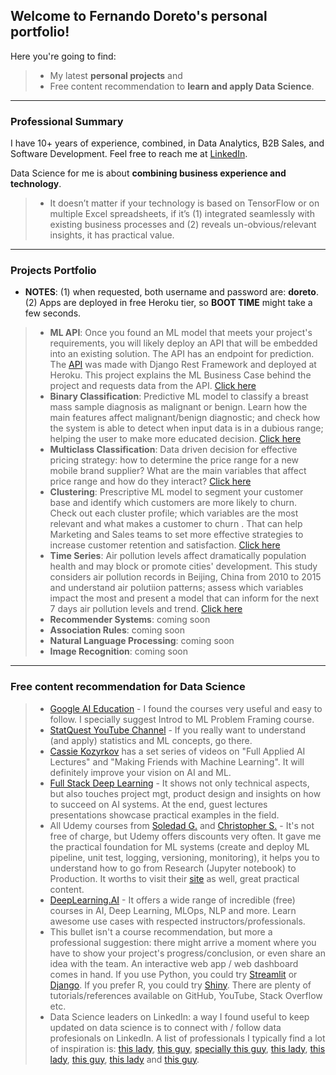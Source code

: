 ##  Welcome to Fernando Doreto's personal portfolio!

Here you're going to find:
> * My latest **personal projects** and
> * Free content recommendation to **learn and apply Data Science**.

--- 

### Professional Summary
I have 10+ years of experience, combined, in Data Analytics, B2B Sales, and Software Development. Feel free to reach me at [LinkedIn](https://www.linkedin.com/in/fernandodoreto/).


Data Science for me is about **combining business experience and technology**. 
> * It doesn’t matter if your technology is based on TensorFlow or on multiple Excel spreadsheets, if it’s (1) integrated seamlessly with existing business processes and (2) reveals un-obvious/relevant insights, it has practical value.

---

### Projects Portfolio
* **NOTES**: (1) when requested, both username and password are: **doreto**. (2) Apps are deployed in free Heroku tier, so **BOOT TIME** might take a few seconds.

> * **ML API**: Once you found an ML model that meets your project's requirements, you will likely deploy an API that will be embedded into an existing solution. The API has an endpoint for prediction. The [API](https://doreto-ml-api.herokuapp.com/) was made with Django Rest Framework and deployed at Heroku. This project explains the ML Business Case behind the project and requests data from the API. [Click here](https://share.streamlit.io/fernandorocha88/portfolio-ml-api/main/app.py)
> * **Binary Classification**: Predictive ML model to classify a breast mass sample diagnosis as malignant or benign. Learn how the main features affect malignant/benign diagnostic; and check how the system is able to detect when input data is in a dubious range; helping the user to make more educated decision. [Click here](https://doreto-binary-clf.herokuapp.com/)
> * **Multiclass Classification**: Data driven decision for effective pricing strategy: how to determine the price range for a new mobile brand supplier? What are the main variables that affect price range and how do they interact? [Click here](https://doreto-multi-clf.herokuapp.com/)
> * **Clustering**: Prescriptive ML model to segment your customer base and identify which customers are more likely to churn. Check out each cluster profile; which variables are the most relevant and what makes a customer to churn . That can help Marketing and Sales teams to set more effective strategies to increase customer retention and satisfaction. [Click here](https://doreto-cluster.herokuapp.com/)
> * **Time Series**: Air pollution levels affect dramatically population health and may block or promote cities' development. This study considers air pollution records in Beijing, China from 2010 to 2015 and understand air polutiion patterns; assess which variables impact the most and present a model that can inform for the next 7 days air pollution levels and trend. [Click here](https://doreto-time-series.herokuapp.com/) 
> * **Recommender Systems**: coming soon 
> * **Association Rules**: coming soon
> * **Natural Language Processing**: coming soon
> * **Image Recognition**: coming soon



---

### Free content recommendation for Data Science
> * [Google AI Education](https://ai.google/education/) - I found the courses very useful and easy to follow. I specially suggest Introd to ML Problem Framing course.
> * [StatQuest YouTube Channel](https://www.youtube.com/channel/UCtYLUTtgS3k1Fg4y5tAhLbw) - If you really want to understand (and apply) statistics and ML concepts, go there.
> * [Cassie Kozyrkov](https://www.youtube.com/c/Kozyrkov/playlists) has a set series of videos on "Full Applied AI Lectures" and "Making Friends with Machine Learning". It will definitely improve your vision on AI and ML.
> * [Full Stack Deep Learning](https://course.fullstackdeeplearning.com/) - It shows not only technical aspects, but also touches project mgt, product design and insights on how to succeed on AI systems. At the end, guest lectures presentations showcase practical examples in the field.
> * All Udemy courses from [Soledad G.](https://www.udemy.com/user/soledad-galli/) and [Christopher S.](https://www.udemy.com/user/christopher-samiullah/) - It's not free of charge, but Udemy offers discounts very often. It gave me the practical foundation for ML systems (create and deploy ML pipeline, unit test, logging, versioning, monitoring), it helps you to understand how to go from Research (Jupyter notebook) to Production. It worths to visit their [site](https://www.trainindata.com/) as well, great practical content. 
> * [DeepLearning.AI](https://www.deeplearning.ai/) - It offers a wide range of incredible (free) courses in AI, Deep Learning, MLOps, NLP and more. Learn awesome use cases with respected instructors/professionals.
> * This bullet isn't a course recommendation, but more a professional suggestion: there might arrive a moment where you have to show your project's progress/conclusion, or even share an idea with the team. An interactive web app / web dashboard comes in hand. If you use Python, you could try [Streamlit](https://www.streamlit.io/) or [Django](https://www.djangoproject.com/). If you prefer R, you could try [Shiny](https://shiny.rstudio.com/). There are plenty of tutorials/references available on GitHub, YouTube, Stack Overflow etc.
> * Data Science leaders on LinkedIn: a way I found useful to keep updated on data science is to connect with / follow data profesionals on LinkedIn. A list of professionals I typically find a lot of inspiration is: [this lady](https://www.linkedin.com/in/kozyrkov/), [this guy](https://www.linkedin.com/in/andrewyng/), [specially this guy](https://www.linkedin.com/in/eric-weber-060397b7/), [this lady](https://www.linkedin.com/in/chiphuyen/), [this lady](https://www.linkedin.com/in/soledad-galli/), [this guy](https://www.linkedin.com/in/stevenouri/), [this lady](https://www.linkedin.com/in/dalianaliu/) and [this guy](https://www.linkedin.com/in/datawithdanny/).
